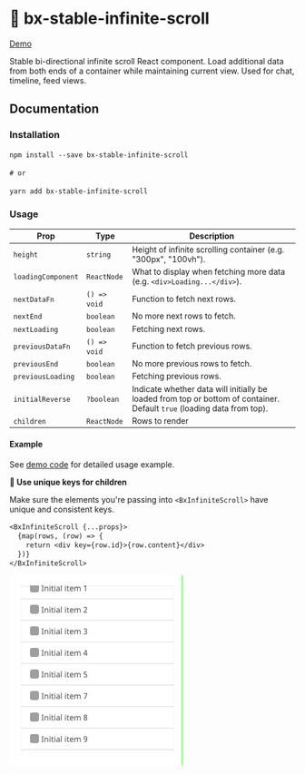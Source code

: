 # 📜 bx-stable-infinite-scroll

[Demo](https://cathykc.github.io/bx-stable-infinite-scroll/)

Stable bi-directional infinite scroll React component. Load additional data from both ends of a container while maintaining current view. Used for chat, timeline, feed views.

## Documentation
### Installation
```
npm install --save bx-stable-infinite-scroll

# or

yarn add bx-stable-infinite-scroll
```

### Usage

| Prop | Type | Description |
| --- | --- | --- |
| `height` | `string` | Height of infinite scrolling container (e.g. "300px", "100vh"). |
| `loadingComponent` | `ReactNode` | What to display when fetching more data (e.g. `<div>Loading...</div>`). |
| `nextDataFn` | `() => void` | Function to fetch next rows. |
| `nextEnd` | `boolean` | No more next rows to fetch. |
| `nextLoading` | `boolean` | Fetching next rows. |
| `previousDataFn` | `() => void` | Function to fetch previous rows. |
| `previousEnd` | `boolean` | No more previous rows to fetch. |
| `previousLoading` | `boolean` | Fetching previous rows. |
| `initialReverse` | `?boolean` | Indicate whether data will initially be loaded from top or bottom of container. Default `true` (loading data from top). | 
| `children` | `ReactNode` | Rows to render |

#### Example
See [demo code](https://github.com/cathykc/bx-stable-infinite-scroll/blob/master/examples/src/App.tsx) for detailed usage example.

**🚨 Use unique keys for children**

Make sure the elements you're passing into `<BxInfiniteScroll>` have unique and consistent keys.

```
<BxInfiniteScroll {...props}>
  {map(rows, (row) => {
    return <div key={row.id}>{row.content}</div>
  })}
</BxInfiniteScroll>
```

![](recording.gif)